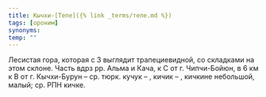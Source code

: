 ```yaml
---
title: Кычхи-[Тепе]({% link _terms/тепе.md %})
tags: [ороним]
synonyms:
temp: ""
---
```


Лесистая гора, которая с З выглядит трапециевидной, со складками на этом склоне.
Часть вдрз рр. Альма и Кача, к С от г. Чипчи-Бойюн, в 6 км к В от г. Кычхи-Бурун
– ср. тюрк. кучук – , кичик – , кичкине небольшой, малый; ср. РПН кичке.
